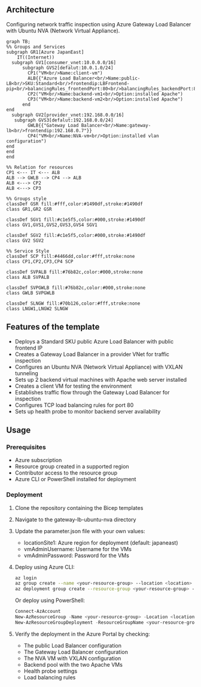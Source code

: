 ## Architecture
Configuring network traffic inspection using Azure Gateway Load Balancer with Ubuntu NVA (Network Virtual Appliance).

```mermaid
graph TB;
%% Groups and Services
subgraph GR1[Azure JapanEast]
    IT((Internet))
  subgraph GV1[consumer_vnet:10.0.0.0/16]
      subgraph GVS2[defalut:10.0.1.0/24]
        CP1("VM<br/>Name:client-vm")
        ALB{{"Azure Load Balancer<br/>Name:public-LB<br/>SKU:Standard<br/>frontendip:LBFrontend-pip<br/>balancingRules_frontendPort:80<br/>balancingRules_backendPort:80<br/>balancingRules_protocol:TCP<br/>ProbeRules_protocol:TCP<br/>ProbeRules_port:80<br/>ProbeRules_interval:5"}}
        CP2("VM<br/>Name:backend-vm1<br/>Option:installed Apache")
        CP3("VM<br/>Name:backend-vm2<br/>Option:installed Apache")
      end
end
  subgraph GV2[provider_vnet:192.168.0.0/16]
   subgraph GVS3[defalut:192.168.0.0/24]
        GWLB{{"Gateway Load Balancer<br/>Name:gateway-lb<br/>frontendip:192.168.0.7"}}
        CP4("VM<br/>Name:NVA-vm<br/>Option:installed vlan configuration") 
end
end
end

%% Relation for resources
CP1 <--- IT <--- ALB
ALB --> GWLB --> CP4 --> ALB
ALB <---> CP2
ALB <---> CP3

%% Groups style
classDef GSR fill:#fff,color:#1490df,stroke:#1490df
class GR1,GR2 GSR

classDef SGV1 fill:#c1e5f5,color:#000,stroke:#1490df
class GV1,GVS1,GVS2,GVS3,GVS4 SGV1

classDef SGV2 fill:#c1e5f5,color:#000,stroke:#1490df
class GV2 SGV2
 
%% Service Style
classDef SCP fill:#4466dd,color:#fff,stroke:none
class CP1,CP2,CP3,CP4 SCP

classDef SVPALB fill:#76b82c,color:#000,stroke:none
class ALB SVPALB

classDef SVPGWLB fill:#76b82c,color:#000,stroke:none
class GWLB SVPGWLB

classDef SLNGW fill:#70b126,color:#fff,stroke:none
class LNGW1,LNGW2 SLNGW

```

## Features of the template

- Deploys a Standard SKU public Azure Load Balancer with public frontend IP
- Creates a Gateway Load Balancer in a provider VNet for traffic inspection
- Configures an Ubuntu NVA (Network Virtual Appliance) with VXLAN tunneling
- Sets up 2 backend virtual machines with Apache web server installed
- Creates a client VM for testing the environment
- Establishes traffic flow through the Gateway Load Balancer for inspection
- Configures TCP load balancing rules for port 80
- Sets up health probe to monitor backend server availability

## Usage

### Prerequisites
- Azure subscription
- Resource group created in a supported region
- Contributor access to the resource group
- Azure CLI or PowerShell installed for deployment

### Deployment

1. Clone the repository containing the Bicep templates
2. Navigate to the gateway-lb-ubuntu-nva directory
3. Update the parameter.json file with your own values:
   - locationSite1: Azure region for deployment (default: japaneast)
   - vmAdminUsername: Username for the VMs
   - vmAdminPassword: Password for the VMs

4. Deploy using Azure CLI:
   ```bash
   az login
   az group create --name <your-resource-group> --location <location>
   az deployment group create --resource-group <your-resource-group> --template-file main.bicep --parameters parameter.json
   ```

   Or deploy using PowerShell:
   ```powershell
   Connect-AzAccount
   New-AzResourceGroup -Name <your-resource-group> -Location <location>
   New-AzResourceGroupDeployment -ResourceGroupName <your-resource-group> -TemplateFile main.bicep -TemplateParameterFile parameter.json
   ```

5. Verify the deployment in the Azure Portal by checking:
   - The public Load Balancer configuration
   - The Gateway Load Balancer configuration
   - The NVA VM with VXLAN configuration
   - Backend pool with the two Apache VMs
   - Health probe settings
   - Load balancing rules
